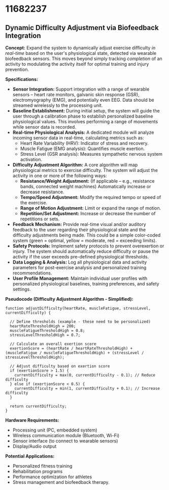# 11682237

## Dynamic Difficulty Adjustment via Biofeedback Integration

**Concept:** Expand the system to dynamically adjust exercise difficulty *in real-time* based on the user's physiological state, detected via wearable biofeedback sensors. This moves beyond simply tracking *completion* of an activity to modulating the activity itself for optimal training and injury prevention.

**Specifications:**

*   **Sensor Integration:** Support integration with a range of wearable sensors – heart rate monitors, galvanic skin response (GSR), electromyography (EMG), and potentially even EEG.  Data should be streamed wirelessly to the processing unit.
*   **Baseline Establishment:** During initial setup, the system will guide the user through a calibration phase to establish personalized baseline physiological values.  This involves performing a range of movements while sensor data is recorded.
*   **Real-time Physiological Analysis:**  A dedicated module will analyze incoming sensor data in real-time, calculating metrics such as:
    *   Heart Rate Variability (HRV):  Indicator of stress and recovery.
    *   Muscle Fatigue (EMG analysis):  Quantifies muscle exertion.
    *   Stress Level (GSR analysis): Measures sympathetic nervous system activation.
*   **Difficulty Adjustment Algorithm:** A core algorithm will map physiological metrics to exercise difficulty. The system will adjust the activity in one or more of the following ways:
    *   **Resistance/Weight Adjustment:** (If applicable – e.g., resistance bands, connected weight machines) Automatically increase or decrease resistance.
    *   **Tempo/Speed Adjustment:** Modify the required tempo or speed of the exercise.
    *   **Range of Motion Adjustment:**  Limit or expand the range of motion.
    *   **Repetition/Set Adjustment:**  Increase or decrease the number of repetitions or sets.
*   **Feedback Mechanism:**  Provide real-time visual and/or auditory feedback to the user regarding their physiological state and the difficulty adjustments being made.  This could be a simple color-coded system (green = optimal, yellow = moderate, red = exceeding limits).
*   **Safety Protocols:** Implement safety protocols to prevent overexertion or injury.  The system should automatically reduce difficulty or pause the activity if the user exceeds pre-defined physiological thresholds.
*   **Data Logging & Analysis:**  Log all physiological data and activity parameters for post-exercise analysis and personalized training recommendations.
*   **User Profile Management:** Maintain individual user profiles with personalized physiological baselines, training preferences, and safety settings.

**Pseudocode (Difficulty Adjustment Algorithm - Simplified):**

```
function adjustDifficulty(heartRate, muscleFatigue, stressLevel, currentDifficulty) {

  // Define thresholds (example - these need to be personalized)
  heartRateThresholdHigh = 200;
  muscleFatigueThresholdHigh = 0.8;
  stressLevelThresholdHigh = 0.7;

  // Calculate an overall exertion score
  exertionScore = (heartRate / heartRateThresholdHigh) + (muscleFatigue / muscleFatigueThresholdHigh) + (stressLevel / stressLevelThresholdHigh);

  // Adjust difficulty based on exertion score
  if (exertionScore > 1.5) {
    currentDifficulty = max(0, currentDifficulty - 0.1); // Reduce difficulty
  } else if (exertionScore < 0.5) {
    currentDifficulty = min(1, currentDifficulty + 0.1); // Increase difficulty
  }

  return currentDifficulty;
}
```

**Hardware Requirements:**

*   Processing unit (PC, embedded system)
*   Wireless communication module (Bluetooth, Wi-Fi)
*   Sensor interface (to connect to wearable sensors)
*   Display/Audio output

**Potential Applications:**

*   Personalized fitness training
*   Rehabilitation programs
*   Performance optimization for athletes
*   Stress management and biofeedback therapy.